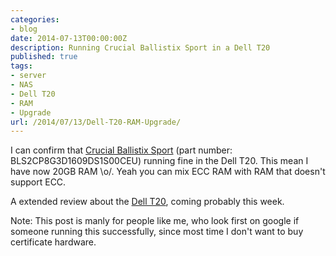 ```yaml
---
categories:
- blog
date: 2014-07-13T00:00:00Z
description: Running Crucial Ballistix Sport in a Dell T20
published: true
tags:
- server
- NAS
- Dell T20
- RAM
- Upgrade
url: /2014/07/13/Dell-T20-RAM-Upgrade/
---
```


I can confirm that [Crucial Ballistix Sport](http://uk.crucial.com/gbr/en/BLS2CP8G3D1609DS1S00CEU?IMODULE=BLS2CP8G3D1609DS1S00CEU) (part number: BLS2CP8G3D1609DS1S00CEU) 
running fine in the Dell T20. This mean I have now 20GB RAM \o/. Yeah you can mix ECC RAM with RAM that doesn't support ECC.


A extended review about the [Dell T20](http://l33tsource.com/blog/2014/07/16/Dell-T20-Review/), coming probably this week.


Note: This post is manly for people like me, who look first on google if someone running this successfully, since most time I don't want to buy certificate hardware.
